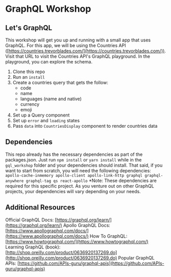 # GraphQL Workshop

## Let's GraphQL
This workshop will get you up and running with a small app that uses GraphQL. For this app, we will be using the Countries API ([https://countries.trevorblades.com/](https://countries.trevorblades.com/)). Visit that URL to visit the Countries API's GraphQL playground. In the playground, you can explore the schema.

1. Clone this repo
2. Run an `install`
3. Create a countries query that gets the follow:
	-	code
	-	name
	-	languages (name and native)
	-	currency
	-	emoji
4. Set up a Query component
5. Set up `error` and `loading` states 
6. Pass `data` into `CountriesDisplay` component to render countries data

## Dependencies
This repo already has the necessary dependencies as part of the packages.json. Just run `npm install` or `yarn install` while in the `gql_workshop` folder and your dependencies should install. That said, if you want to start from scratch, you will need the following dependencies:
`apollo-cache-inmemory apollo-client apollo-link-http graphql graphql-anywhere graphql-tag qs react-apollo`
*Note: These dependencies are required for this specific project. As you venture out on other GraphQL projects, your dependencies will vary depending on your needs.

## Additional Resources

Official GraphQL Docs: [https://graphql.org/learn/](https://graphql.org/learn/)
Apollo GraphQL Docs: [https://www.apollographql.com/docs/](https://www.apollographql.com/docs/)
How To GraphQL: [https://www.howtographql.com/](https://www.howtographql.com/)
Learning GraphQL (book): [http://shop.oreilly.com/product/0636920137269.do](http://shop.oreilly.com/product/0636920137269.do)
Popular GraphQL APIs: [https://github.com/APIs-guru/graphql-apis](https://github.com/APIs-guru/graphql-apis)
